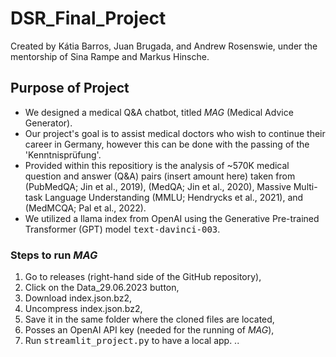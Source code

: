 # DSR_Final_Project
Created by Kátia Barros, Juan Brugada, and Andrew Rosenswie, under the mentorship of Sina Rampe and Markus Hinsche.


## Purpose of Project
* We designed a medical Q&A chatbot, titled *MAG* (Medical Advice Generator).
* Our project's goal is to assist medical doctors who wish to continue their career in Germany, however this can be done with the passing of the 'Kenntnisprüfung'.
* Provided within this repositiory is the analysis of ~570K medical question and answer (Q&A) pairs (insert amount here) taken from (PubMedQA; Jin et al., 2019), (MedQA; Jin et al., 2020), Massive Multi-task Language Understanding (MMLU; Hendrycks et al., 2021), and (MedMCQA; Pal et al., 2022).
* We utilized a llama index from OpenAI using the Generative Pre-trained Transformer (GPT) model <tt>text-davinci-003</tt>.

### Steps to run *MAG*
1. Go to releases (right-hand side of the GitHub repository),
2. Click on the Data_29.06.2023 button,
3. Download index.json.bz2,
4. Uncompress index.json.bz2,
5. Save it in the same folder where the cloned files are located,
6. Posses an OpenAI API key (needed for the running of *MAG*),
7. Run <tt>streamlit_project.py</tt> to have a local app.
..
